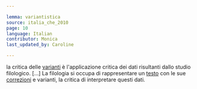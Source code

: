 ```yaml
---

lemma: variantistica
source: italia_che_2010
page: 10
language: Italian
contributor: Monica
last_updated_by: Caroline

---
```


la critica delle [varianti](variant.html) è l'applicazione critica dei dati risultanti dallo studio filologico. [...] La filologia si occupa di rappresentare un [testo](text.html) con le sue [correzioni](correction.html) e varianti, la critica di interpretare questi dati.
